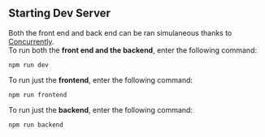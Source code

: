 ## Starting Dev Server
Both the front end and back end can be ran simulaneous thanks to [Concurrently](https://www.npmjs.com/package/concurrently). <br>
To run both the **front end and the backend**, enter the following command:
```
npm run dev
```
To run just the **frontend**, enter the following command:
```
npm run frontend
```
To run just the **backend**, enter the following command:
```
npm run backend
```